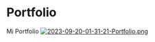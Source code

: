 # Portfolio
Mi Portfolio
[![2023-09-20-01-31-21-Portfolio.png](https://i.postimg.cc/tgCG0js9/2023-09-20-01-31-21-Portfolio.png)](https://postimg.cc/nX5P7NKW)
